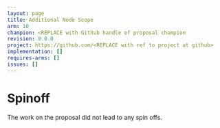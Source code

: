 ```yaml
---
layout: page
title: Additional Node Scope
arm: 10
champion: <REPLACE with Github handle of proposal champion
revision: 0.0.0
project: https://github.com/<REPLACE with ref to project at github>
implementation: []
requires-arms: []
issues: []
---
```


Spinoff
=======
<!-- Describe any spinoffs / future ideas about peps, or future consequences of the proposal
-->

The work on the proposal did not lead to any spin offs.
